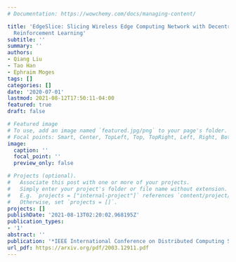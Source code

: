 ```yaml
---
# Documentation: https://wowchemy.com/docs/managing-content/

title: 'EdgeSlice: Slicing Wireless Edge Computing Network with Decentralized Deep
  Reinforcement Learning'
subtitle: ''
summary: ''
authors:
- Qiang Liu
- Tao Han
- Ephraim Moges
tags: []
categories: []
date: '2020-07-01'
lastmod: 2021-08-12T17:50:11-04:00
featured: true
draft: false

# Featured image
# To use, add an image named `featured.jpg/png` to your page's folder.
# Focal points: Smart, Center, TopLeft, Top, TopRight, Left, Right, BottomLeft, Bottom, BottomRight.
image:
  caption: ''
  focal_point: ''
  preview_only: false

# Projects (optional).
#   Associate this post with one or more of your projects.
#   Simply enter your project's folder or file name without extension.
#   E.g. `projects = ["internal-project"]` references `content/project/deep-learning/index.md`.
#   Otherwise, set `projects = []`.
projects: []
publishDate: '2021-08-13T02:20:02.968195Z'
publication_types:
- '1'
abstract: ''
publication: '*IEEE International Conference on Distributed Computing Systems (ICDCS)*'
url_pdf: https://arxiv.org/pdf/2003.12911.pdf
---
```

